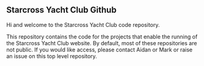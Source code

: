 ## Starcross Yacht Club Github

Hi and welcome to the Starcross Yacht Club code repository.

This repository contains the code for the projects that enable the running of the Starcross Yacht Club website. By default, most of these repositories are not public. If you would like access, please contact Aidan or Mark or raise an issue on this top level repository.

